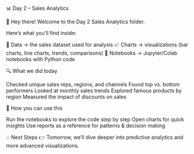
📊 Day 2 – Sales Analytics

👋 Hey there! Welcome to the Day 2 Sales Analytics folder.

Here’s what you’ll find inside:

💾 Data → the sales dataset used for analysis
📈 Charts → visualizations (bar charts, line charts, trends, comparisons)
📓 Notebooks → Jupyter/Colab notebooks with Python code


🔍 What we did today

Checked unique sales reps, regions, and channels
Found top vs. bottom performers
Looked at monthly sales trends
Explored famous products by region
Measured the impact of discounts on sales

🚀 How you can use this

Run the notebooks to explore the code step by step
Open charts for quick insights
Use reports as a reference for patterns & decision making

💡 Next Steps
👉 Tomorrow, we’ll dive deeper into predictive analytics and more advanced visualizations.
